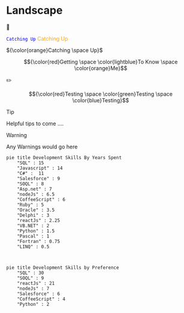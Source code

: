 # Landscape


:construction: 

<code style="color : blue">Catching Up</code>
<span style="color:orange;">Catching   Up</span>

${\color{orange}Catching \space Up}$

$${\color{red}Getting \space \color{lightblue}To Know \space \color{orange}Me}$$

:pencil2:

$${\color{red}Testing \space \color{green}Testing \space \color{blue}Testing}$$

> [!TIP]
> Helpful tips to come ....


> [!WARNING]
> Any Warnings would go here 

``` mermaid
pie title Development Skills By Years Spent
    "SQL" : 15
    "Javascript" : 14
    "C#" :  11
    "Salesforce" : 9
    "SOQL" : 8
    "Asp.net" : 7
    "nodeJs" : 6.5
    "CoffeeScript" : 6
    "Ruby" : 5
    "Oracle" : 3.5
    "Delphi" : 3
    "reactJs" : 2.25
    "VB.NET" : 2
    "Python" : 1.5
    "Pascal" : 1
    "Fortran" : 0.75
    "LINQ" : 0.5

    
```

```mermaid
pie title Development Skills by Preference
    "SQL" : 30
    "SOQL" : 9
    "reactJs" : 21
    "nodeJs" : 7
    "Salesforce" : 6
    "CoffeeScript" : 4
    "Python" : 2
```
